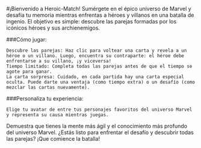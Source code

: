 #¡Bienvenido a Heroic-Match!
Sumérgete en el épico universo de Marvel y desafía tu memoria mientras enfrentas a héroes y villanos en una batalla de ingenio. El objetivo es simple: descubre las parejas formadas por los icónicos héroes y sus archienemigos.

###Cómo jugar:

    Descubre las parejas: Haz clic para voltear una carta y revela a un héroe o un villano. Luego, encuentra su contraparte: el héroe debe enfrentarse a su villano, ¡y viceversa!
    Tiempo limitado: Completa todas las parejas antes de que el tiempo se agote para ganar.
    La carta sorpresa: Cuidado, en cada partida hay una carta especial oculta. Puede darte una ventaja (como tiempo extra) o un desafío (como mezclar las cartas nuevamente).

###Personaliza tu experiencia:

    Elige tu avatar de entre tus personajes favoritos del universo Marvel y representa su causa mientras juegas.

Demuestra que tienes la mente más ágil y el conocimiento más profundo del universo Marvel. ¿Estás listo para enfrentar el desafío y descubrir todas las parejas? ¡Que comience la batalla!